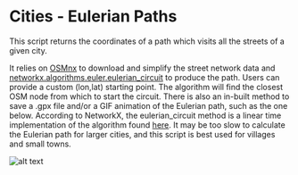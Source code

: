 # Cities - Eulerian Paths

This script returns the coordinates of a path which visits all the streets of a given city.

It relies on [OSMnx](https://github.com/gboeing/osmnx) to download and simplify the street network data and [networkx.algorithms.euler.eulerian_circuit](https://networkx.org/documentation/stable/reference/algorithms/generated/networkx.algorithms.euler.eulerian_circuit.html) to produce the path. Users can provide a custom (lon,lat) starting point. The algorithm will find the closest OSM node from which to start the circuit. There is also an in-built method to save a .gpx file and/or a GIF animation of the Eulerian path, such as the one below. According to NetworkX, the eulerian_circuit method is a linear time implementation of the algorithm found [here](https://link.springer.com/article/10.1007/BF01580113). It may be too slow to calculate the Eulerian path for larger cities, and this script is best used for villages and small towns.

![alt text](Jonzieux.gif)
